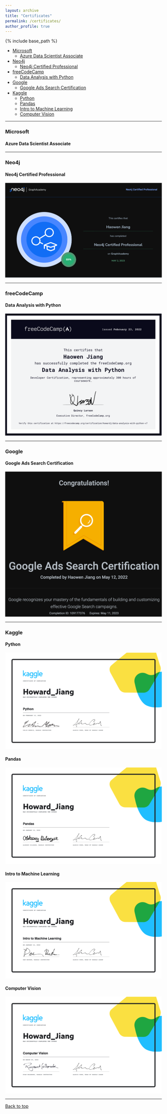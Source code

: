 ```yaml
---
layout: archive
title: "Certificates"
permalink: /certificates/
author_profile: true
---
```


{% include base_path %}

- [Microsoft](#microsoft)
    - [Azure Data Scientist Associate](#azure-data-scientist-associate)
- [Neo4j](#neo4j)
    - [Neo4j Certified Professional](#neo4j-certified-professional)
- [freeCodeCamp](#freecodecamp)
    - [Data Analysis with Python](#data-analysis-with-python)  
- [Google](#google)
    - [Google Ads Search Certification](#google-ads-search-certification)
- [Kaggle](#kaggle)
    - [Python](#python)
    - [Pandas](#pandas)
    - [Intro to Machine Learning](#intro-to-machine-learning)   
    - [Computer Vision](#computer-vision)   

---
### Microsoft 

#### Azure Data Scientist Associate
<div data-iframe-width="500" data-iframe-height="300" data-share-badge-id="7c4f2a43-cf71-4604-b36d-d68544c96a2e" data-share-badge-host="https://www.credly.com"></div><script type="text/javascript" async src="//cdn.credly.com/assets/utilities/embed.js"></script>

---
### Neo4j

#### Neo4j Certified Professional
[![](https://github.com/howard-haowen/blog.ai/raw/master/images/Neo4j-CertifiedProfessional.png)](https://graphacademy.neo4j.com/u/7b859420-f502-46aa-81c9-bb5fd10c05da/neo4j-certification/)

---
### freeCodeCamp 

#### Data Analysis with Python
[![](https://github.com/howard-haowen/blog.ai/raw/master/images/freecodecamp-data-analysis-with-python.png)](https://www.freecodecamp.org/certification/howardj/data-analysis-with-python-v7)

---
### Google 

#### Google Ads Search Certification
[![](https://github.com/howard-haowen/blog.ai/raw/master/images/Google-ads.png)](https://skillshop.exceedlms.com/student/award/BmuNGjJDnB3nbGL9yi3m7sPo)

---
### Kaggle

#### Python
[![](https://github.com/howard-haowen/blog.ai/raw/master/images/Kaggle-Python.png)](https://www.kaggle.com/learn/certification/howardjiang/python)

#### Pandas
[![](https://github.com/howard-haowen/blog.ai/raw/master/images/Kaggle-Pandas.png)](https://www.kaggle.com/learn/certification/howardjiang/pandas)

#### Intro to Machine Learning
[![](https://github.com/howard-haowen/blog.ai/raw/master/images/Kaggle-IntroToMachineLearning.png)](https://www.kaggle.com/learn/certification/howardjiang/intro-to-machine-learning)

#### Computer Vision
[![](https://github.com/howard-haowen/blog.ai/raw/master/images/Kaggle-ComputerVision.png)](https://www.kaggle.com/learn/certification/howardjiang/computer-vision)

---
[Back to top](#)
